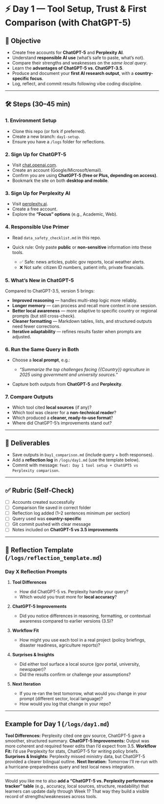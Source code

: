 # ⚡ Day 1 — Tool Setup, Trust & First Comparison (with ChatGPT-5)

## 📌 Objective

* Create free accounts for **ChatGPT-5** and **Perplexity AI**.
* Understand **responsible AI use** (what’s safe to paste, what’s not).
* Compare their strengths and weaknesses on the *same local query*.
* Learn the **advantages of ChatGPT-5 vs. ChatGPT-3.5**.
* Produce and document your **first AI research output**, with a **country-specific focus**.
* Log, reflect, and commit results following vibe coding discipline.

---

## 🛠 Steps (30–45 min)

### 1. Environment Setup

* Clone this repo (or fork if preferred).
* Create a new branch: `day1-setup`.
* Ensure you have a `/logs` folder for reflections.

### 2. Sign Up for ChatGPT-5

* Visit [chat.openai.com](https://chat.openai.com).
* Create an account (Google/Microsoft/email).
* Confirm you are using **ChatGPT-5 (free or Plus, depending on access)**.
* Bookmark the site on both **desktop and mobile**.

### 3. Sign Up for Perplexity AI

* Visit [perplexity.ai](https://www.perplexity.ai).
* Create a free account.
* Explore the **“Focus” options** (e.g., Academic, Web).

### 4. Responsible Use Primer

* Read `data_safety_checklist.md` in this repo.
* Quick rule: Only paste **public** or **non-sensitive** information into these tools.

  * ✅ Safe: news articles, public gov reports, local weather alerts.
  * ❌ Not safe: citizen ID numbers, patient info, private financials.

### 5. What’s New in ChatGPT-5

Compared to ChatGPT-3.5, version 5 brings:

* **Improved reasoning** — handles multi-step logic more reliably.
* **Longer memory** — can process and recall more context in one session.
* **Better local awareness** — more adaptive to specific country or regional prompts (but still cross-check).
* **Cleaner formatting** — Markdown tables, lists, and structured outputs need fewer corrections.
* **Iterative adaptability** — refines results faster when prompts are adjusted.

### 6. Run the Same Query in Both

* Choose a **local prompt**, e.g.:

  * *“Summarize the top challenges facing {{Country}} agriculture in 2025 using government and university sources.”*
* Capture both outputs from **ChatGPT-5** and **Perplexity**.

### 7. Compare Outputs

* Which tool cited **local sources** (if any)?
* Which tool was clearer for a **non-technical reader**?
* Which produced a **cleaner, ready-to-use format**?
* Where did ChatGPT-5’s improvements stand out?

---

## 📂 Deliverables

* Save outputs in `Day1_comparison.md` (include query + both responses).
* Add a **reflection log** in `/logs/day1.md` (use the template below).
* Commit with message: `feat: Day 1 tool setup + ChatGPT5 vs Perplexity comparison`.

---

## ✅ Rubric (Self-Check)

* [ ] Accounts created successfully
* [ ] Comparison file saved in correct folder
* [ ] Reflection log added (1–2 sentences minimum per section)
* [ ] Query used was **country-specific**
* [ ] Git commit pushed with clear message
* [ ] Notes included on **ChatGPT-5 vs 3.5 improvements**

---

## 📝 Reflection Template (`/logs/reflection_template.md`)

### Day X Reflection Prompts

1. **Tool Differences**

   * How did ChatGPT-5 vs. Perplexity handle your query?
   * Which would you trust more for **local accuracy**?

2. **ChatGPT-5 Improvements**

   * Did you notice differences in reasoning, formatting, or contextual awareness compared to earlier versions (3.5)?

3. **Workflow Fit**

   * How might you use each tool in a real project (policy briefings, disaster readiness, agriculture reports)?

4. **Surprises & Insights**

   * Did either tool surface a local source (gov portal, university, newspaper)?
   * Did the results confirm or challenge your assumptions?

5. **Next Iteration**

   * If you re-ran the test tomorrow, what would you change in your prompt (different sector, local language)?
   * How would you log that change in your repo?

---

## Example for Day 1 (`/logs/day1.md`)

**Tool Differences:** Perplexity cited one gov source, ChatGPT-5 gave a smoother, structured summary.
**ChatGPT-5 Improvements:** Output was more coherent and required fewer edits than I’d expect from 3.5.
**Workflow Fit:** I’d use Perplexity for stats, ChatGPT-5 for writing policy briefs.
**Surprises & Insights:** Perplexity missed ministry data, but ChatGPT-5 provided a clearer bilingual outline.
**Next Iteration:** Tomorrow I’ll re-run with a hurricane-preparedness query and test local news integration.

---

Would you like me to also **add a “ChatGPT-5 vs. Perplexity performance tracker” table** (e.g., accuracy, local sources, structure, readability) that learners can update daily through Week 1? That way they build a visible record of strengths/weaknesses across tools.
